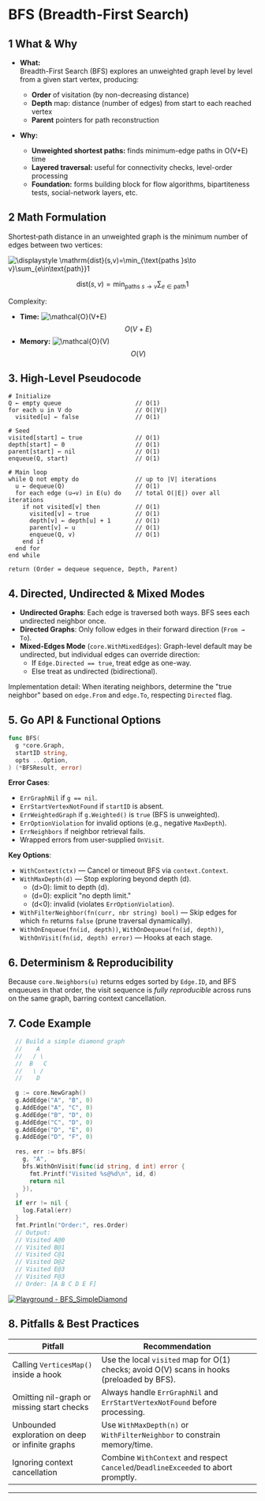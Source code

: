 <!--
  This document explains the BFS algorithm at a production-grade level,
  covering theory, implementation details, Go API usage, and best practices.
-->

# BFS (Breadth-First Search)

## 1 What & Why
- **What:**  
  Breadth-First Search (BFS) explores an unweighted graph level by level from a given start vertex, producing:
    - **Order** of visitation (by non-decreasing distance)
    - **Depth** map: distance (number of edges) from start to each reached vertex
    - **Parent** pointers for path reconstruction

- **Why:**
    - **Unweighted shortest paths:** finds minimum-edge paths in O(V+E) time
    - **Layered traversal:** useful for connectivity checks, level-order processing
    - **Foundation:** forms building block for flow algorithms, bipartiteness tests, social-network layers, etc.

## 2 Math Formulation
Shortest‐path distance in an unweighted graph is the minimum number of edges between two vertices:

![\displaystyle \mathrm{dist}(s,v)=\min_{\text{paths }s\to v}\sum_{e\in\text{path}}1](https://latex.codecogs.com/svg.image?\displaystyle%20\mathrm{dist}(s,v)%3D\min_{\text{paths}%20s\to%20v}\sum_{e\in\text{path}}1)

$$
\mathrm{dist}(s, v) = \min_{\text{paths } s\to v} \sum_{e\in\text{path}} 1
$$

Complexity:
- **Time:** ![\mathcal{O}(V+E)](https://latex.codecogs.com/svg.image?\mathcal{O}(V+E)) $${O}(V + E)$$
- **Memory:** ![\mathcal{O}(V)](https://latex.codecogs.com/svg.image?\mathcal{O}(V)) $${O}(V)$$

## 3. High-Level Pseudocode

~~~text
# Initialize
Q ← empty queue                     // O(1)
for each u in V do                  // O(|V|)
  visited[u] ← false                // O(1)

# Seed
visited[start] ← true               // O(1)
depth[start] ← 0                    // O(1)
parent[start] ← nil                 // O(1)
enqueue(Q, start)                   // O(1)

# Main loop
while Q not empty do                // up to |V| iterations
  u ← dequeue(Q)                    // O(1)
  for each edge (u→v) in E(u) do    // total O(|E|) over all iterations
    if not visited[v] then          // O(1)
      visited[v] ← true             // O(1)
      depth[v] ← depth[u] + 1       // O(1)
      parent[v] ← u                 // O(1)
      enqueue(Q, v)                 // O(1)
    end if
  end for
end while

return (Order = dequeue sequence, Depth, Parent)
~~~
<!-- Comments: Each step is constant time; outer loop runs |V| times, inner total over all vertices examines each edge once. -->

## 4. Directed, Undirected & Mixed Modes

- **Undirected Graphs**: Each edge is traversed both ways. BFS sees each undirected neighbor once.
- **Directed Graphs**: Only follow edges in their forward direction (`From → To`).
- **Mixed-Edges Mode** (`core.WithMixedEdges`): Graph-level default may be undirected, but individual edges can override direction:
  - If `Edge.Directed == true`, treat edge as one-way.
  - Else treat as undirected (bidirectional).

Implementation detail: When iterating neighbors, determine the "true neighbor" based on `edge.From` and `edge.To`, respecting `Directed` flag.



## 5. Go API & Functional Options

~~~go
func BFS(
  g *core.Graph,
  startID string,
  opts ...Option,
) (*BFSResult, error)
~~~

**Error Cases**:
- `ErrGraphNil` if `g == nil`.
- `ErrStartVertexNotFound` if `startID` is absent.
- `ErrWeightedGraph` if `g.Weighted()` is `true` (BFS is unweighted).
- `ErrOptionViolation` for invalid options (e.g., negative `MaxDepth`).
- `ErrNeighbors` if neighbor retrieval fails.
- Wrapped errors from user-supplied `OnVisit`.

**Key Options**:
- `WithContext(ctx)` — Cancel or timeout BFS via `context.Context`.
- `WithMaxDepth(d)` — Stop exploring beyond depth \(d\).
  - \(d>0\): limit to depth \(d\).
  - \(d=0\): explicit "no depth limit."
  - \(d<0\): invalid (violates `ErrOptionViolation`).
- `WithFilterNeighbor(fn(curr, nbr string) bool)` — Skip edges for which `fn` returns `false` (prune traversal dynamically).
- `WithOnEnqueue(fn(id, depth))`, `WithOnDequeue(fn(id, depth))`, `WithOnVisit(fn(id, depth) error)` — Hooks at each stage.

## 6. Determinism & Reproducibility

Because `core.Neighbors(u)` returns edges sorted by `Edge.ID`, and BFS enqueues in that order, the visit sequence is _fully reproducible_ across runs on the same graph, barring context cancellation.

## 7. Code Example

~~~go
  // Build a simple diamond graph
  //    A
  //   / \
  //  B   C
  //   \ /
  //    D
  
  g := core.NewGraph()
  g.AddEdge("A", "B", 0)
  g.AddEdge("A", "C", 0)
  g.AddEdge("B", "D", 0)
  g.AddEdge("C", "D", 0)
  g.AddEdge("D", "E", 0)
  g.AddEdge("D", "F", 0)
  
  res, err := bfs.BFS(
    g, "A",
    bfs.WithOnVisit(func(id string, d int) error {
      fmt.Printf("Visited %s@%d\n", id, d)
      return nil
    }),
  )
  if err != nil {
    log.Fatal(err)
  }
  fmt.Println("Order:", res.Order)
  // Output:
  // Visited A@0
  // Visited B@1
  // Visited C@1
  // Visited D@2
  // Visited E@3
  // Visited F@3
  // Order: [A B C D E F]
~~~

[![Playground - BFS_SimpleDiamond](https://img.shields.io/badge/Go_Playground-BFS_SimpleDiamond-blue?logo=go)](https://go.dev/play/p/t2lxkt-unci)

## 8. Pitfalls & Best Practices

| Pitfall                                          | Recommendation                                                                             |
|--------------------------------------------------|--------------------------------------------------------------------------------------------|
| Calling `VerticesMap()` inside a hook            | Use the local `visited` map for O(1) checks; avoid O(V) scans in hooks (preloaded by BFS). |
| Omitting nil-graph or missing start checks       | Always handle `ErrGraphNil` and `ErrStartVertexNotFound` before processing.                |
| Unbounded exploration on deep or infinite graphs | Use `WithMaxDepth(n)` or `WithFilterNeighbor` to constrain memory/time.                    |
| Ignoring context cancellation                    | Combine `WithContext` and respect `Canceled`/`DeadlineExceeded` to abort promptly.         |

---

<!-- End of BFS.md: this serves as a single source of truth for theory, implementation, and usage. -->